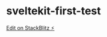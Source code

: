 # sveltekit-first-test

[Edit on StackBlitz ⚡️](https://stackblitz.com/edit/sveltejs-kit-template-default-vw6ym1)